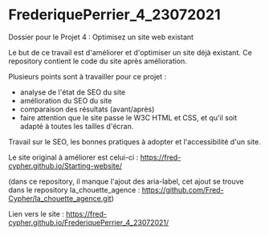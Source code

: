 # FrederiquePerrier_4_23072021

Dossier pour le Projet 4 : Optimisez un site web existant


Le but de ce travail est d'améliorer et d'optimiser un site déjà existant. 
Ce repository contient le code du site après amélioration.


Plusieurs points sont à travailler pour ce projet : 
  - analyse de l'état de SEO du site
  - amélioration du SEO du site
  - comparaison des résultats (avant/après)
  - faire attention que le site passe le W3C HTML et CSS, et qu'il soit adapté à toutes les tailles d'écran.

Travail sur le SEO, les bonnes pratiques à adopter et l'accessibilité d'un site. 

Le site original à améliorer est celui-ci : https://fred-cypher.github.io/Starting-website/ 

(dans ce repository, il manque l'ajout des aria-label, cet ajout se trouve dans le repository la_chouette_agence : https://github.com/Fred-Cypher/la_chouette_agence.git) 


Lien vers le site : https://fred-cypher.github.io/FrederiquePerrier_4_23072021/
